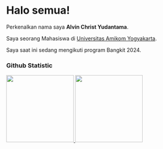 # Halo semua! 

Perkenalkan nama saya **Alvin Christ Yudantama**.<br>

Saya seorang Mahasiswa di [Universitas Amikom Yogyakarta](https://home.amikom.ac.id/).<br>

Saya saat ini sedang mengikuti program Bangkit 2024.<br>


### Github Statistic
<p align="left">
<a href="https://github.com/AlvinChrt">
  <img height="180em" src="https://github-readme-stats-eight-theta.vercel.app/api?username=AlvinChrt&show_icons=true&theme=algolia&include_all_commits=true&count_private=true"/>
  <img height="180em" src="https://github-readme-stats-eight-theta.vercel.app/api/top-langs/?username=AlvinChrt&layout=compact&langs_count=8&theme=algolia"/>
</a>
</p>
